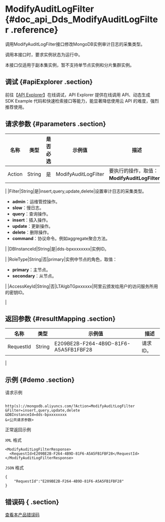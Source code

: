 # ModifyAuditLogFilter {#doc_api_Dds_ModifyAuditLogFilter .reference}

调用ModifyAuditLogFilter接口修改MongoDB实例审计日志的采集类型。

调用本接口时，要求实例状态为运行中。

本接口仅适用于副本集实例，暂不支持单节点实例和分片集群实例。

## 调试 {#apiExplorer .section}

前往【[API Explorer](https://api.aliyun.com/#product=Dds&api=ModifyAuditLogFilter)】在线调试，API Explorer 提供在线调用 API、动态生成 SDK Example 代码和快速检索接口等能力，能显著降低使用云 API 的难度，强烈推荐使用。

## 请求参数 {#parameters .section}

|名称|类型|是否必选|示例值|描述|
|--|--|----|---|--|
|Action|String|是|ModifyAuditLogFilter|要执行的操作，取值： **ModifyAuditLogFilter**。

 |
|Filter|String|是|insert,query,update,delete|设置审计日志的采集类型。

 -   **admin**：运维管控操作。
-   **slow**：慢日志。
-   **query**：查询操作。
-   **insert**：插入操作。
-   **update**：更新操作。
-   **delete**：删除操作。
-   **command**：协议命令。例如aggregate聚合方法。

 |
|DBInstanceId|String|是|dds-bpxxxxxxxx|实例ID。

 |
|RoleType|String|否|primary|实例中节点的角色，取值：

 -   **primary**：主节点。
-   **secondary**：从节点。

 |
|AccessKeyId|String|否|LTAIgbTGpxxxxxx|阿里云颁发给用户的访问服务所用的密钥ID。

 |

## 返回参数 {#resultMapping .section}

|名称|类型|示例值|描述|
|--|--|---|--|
|RequestId|String|E209BE2B-F264-4B9D-81F6-A5A5FB1FBF28|请求ID。

 |

## 示例 {#demo .section}

请求示例

``` {#request_demo}

http(s)://mongodb.aliyuncs.com/?Action=ModifyAuditLogFilter
&Filter=insert,query,update,delete
&DBInstanceId=dds-bpxxxxxxxx
&<公共请求参数>

```

正常返回示例

`XML` 格式

``` {#xml_return_success_demo}
<ModifyAuditLogFilterResponse>
  <RequestId>E209BE2B-F264-4B9D-81F6-A5A5FB1FBF28</RequestId>
</ModifyAuditLogFilterResponse>

```

`JSON` 格式

``` {#json_return_success_demo}
{
	"RequestId":"E209BE2B-F264-4B9D-81F6-A5A5FB1FBF28"
}
```

## 错误码 { .section}

[查看本产品错误码](https://error-center.aliyun.com/status/product/Dds)

